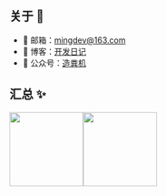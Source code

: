 ## 关于 🤗

- 📮 邮箱：mingdev@163.com
- 🔗 博客：<a href="https://www.mingdev.com" target="_blank">开发日记</a>
- 🌱 公众号：<a href="https://open.weixin.qq.com/qr/code?username=okfight" target="_blank">造粪机</a>

## 汇总 ✨

<img height="130px" src="https://github-readme-stats.vercel.app/api?username=imingdev&hide_title=true&hide_border=true&show_icons=true&include_all_commits=true&line_height=21&bg_color=0,EC6C6C,FFD479,FFFC79,73FA79&theme=graywhite&locale=cn" /><img height="130px" src="https://github-readme-stats.vercel.app/api/top-langs/?username=imingdev&hide_title=true&hide_border=true&layout=compact&bg_color=0,73FA79,73FDFF,D783FF&theme=graywhite&locale=cn" />
